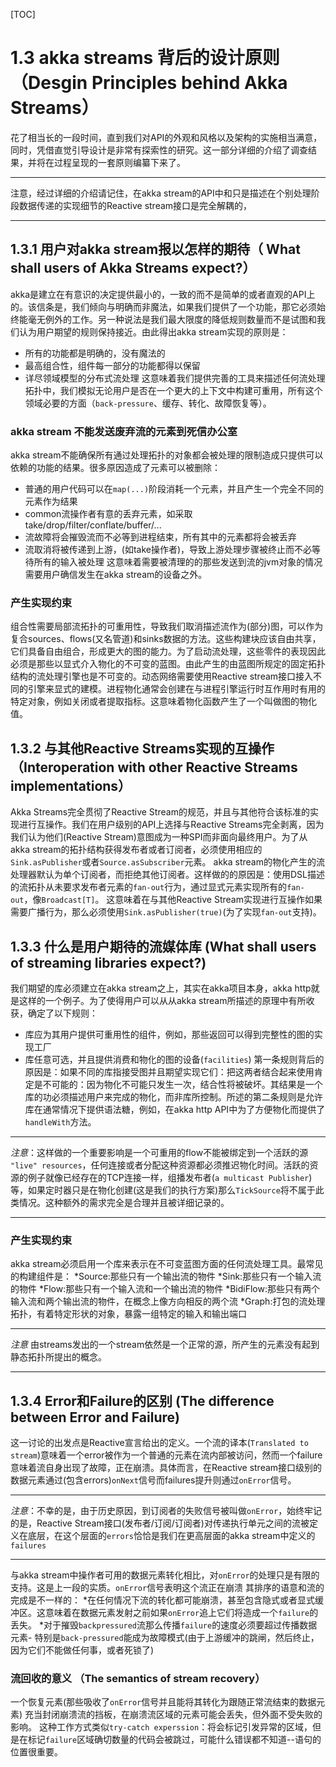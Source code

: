 [TOC]

# 1.3 akka streams 背后的设计原则（Desgin Principles behind Akka Streams）
花了相当长的一段时间，直到我们对API的外观和风格以及架构的实施相当满意，同时，凭借直觉引导设计是非常有探索性的研究。这一部分详细的介绍了调查结果，并将在过程呈现的一套原则编纂下来了。

___
注意，经过详细的介绍请记住，在akka stream的API中和只是描述在个别处理阶段数据传递的实现细节的Reactive stream接口是完全解耦的，
___

## 1.3.1 用户对akka stream报以怎样的期待（ What shall users of Akka Streams expect?）
akka是建立在有意识的决定提供最小的，一致的而不是简单的或者直观的API上的。该信条是，我们倾向与明确而非魔法，如果我们提供了一个功能，那它必须始终能毫无例外的工作。另一种说法是我们最大限度的降低规则数量而不是试图和我们认为用户期望的规则保持接近。由此得出akka stream实现的原则是：
* 所有的功能都是明确的，没有魔法的
* 最高组合性，组件每一部分的功能都得以保留
* 详尽领域模型的分布式流处理
这意味着我们提供完善的工具来描述任何流处理拓扑中，我们模拟无论用户是否在一个更大的上下文中构建可重用，所有这个领域必要的方面（`back-pressure`、缓存、转化、故障恢复等）。
### akka stream 不能发送废弃流的元素到死信办公室
akka stream不能确保所有通过处理拓扑的对象都会被处理的限制造成只提供可以依赖的功能的结果。很多原因造成了元素可以被删除：
* 普通的用户代码可以在`map(...)`阶段消耗一个元素，并且产生一个完全不同的元素作为结果
* common流操作者有意的丢弃元素，如采取take/drop/filter/conflate/buffer/...
* 流故障将会摧毁流而不必等到进程结束，所有其中的元素都将会被丢弃
* 流取消将被传递到上游，(如take操作者)，导致上游处理步骤被终止而不必等待所有的输入被处理
这意味着需要被清理的的那些发送到流的jvm对象的情况需要用户确信发生在akka stream的设备之外。
### 产生实现约束
组合性需要局部流拓扑的可重用性，导致我们取消描述流作为(部分)图，可以作为复合sources、flows(又名管道)和sinks数据的方法。这些构建块应该自由共享，它们具备自由组合，形成更大的图的能力。为了启动流处理，这些零件的表现因此必须是那些以显式介入物化的不可变的蓝图。由此产生的由蓝图所规定的固定拓扑结构的流处理引擎也是不可变的。动态网络需要使用Reactive stream接口接入不同的引擎来显式的建模。进程物化通常会创建在与进程引擎运行时互作用时有用的特定对象，例如关闭或者提取指标。这意味着物化函数产生了一个叫做图的物化值。

## 1.3.2 与其他Reactive Streams实现的互操作（Interoperation with other Reactive Streams implementations）

Akka Streams完全贯彻了Reactive Stream的规范，并且与其他符合该标准的实现进行互操作。我们在用户级别的API上选择与Reactive Streams完全剥离，因为我们认为他们(Reactive Stream)意图成为一种SPI而非面向最终用户。为了从akka stream的拓扑结构获得发布者或者订阅者，必须使用相应的`Sink.asPublisher`或者`Source.asSubscriber`元素。
akka stream的物化产生的流处理器默认为单个订阅者，而拒绝其他订阅者。这样做的的原因是：使用DSL描述的流拓扑从未要求发布者元素的`fan-out`行为，通过显式元素实现所有的`fan-out`，像`Broadcast[T]`。
这意味着在与其他Reactive Stream实现进行互操作如果需要广播行为，那么必须使用`Sink.asPublisher(true)`(为了实现`fan-out`支持)。

## 1.3.3 什么是用户期待的流媒体库  (What shall users of streaming libraries expect?)
我们期望的库必须建立在akka stream之上，其实在akka项目本身，akka http就是这样的一个例子。为了使得用户可以从从akka stream所描述的原理中有所收获，确定了以下规则：
* 库应为其用户提供可重用性的组件，例如，那些返回可以得到完整性的图的实现工厂
* 库任意可选，并且提供消费和物化的图的设备(`facilities`)
第一条规则背后的原因是：如果不同的库指接受图并且期望实现它们：把这两者结合起来使用肯定是不可能的：因为物化不可能只发生一次，结合性将被破坏。其结果是一个库的功必须描述用户来完成的物化，而非库所控制。所述的第二条规则是允许库在通常情况下提供语法糖，例如，在akka http API中为了方便物化而提供了`handleWith`方法。

___
*注意*：这样做的一个重要影响是一个可重用的flow不能被绑定到一个活跃的源
`"live" resources`，任何连接或者分配这种资源都必须推迟物化时间。活跃的资源的例子就像已经存在的TCP连接一样，组播发布者(`a multicast Publisher`)等，如果定时器只是在物化创建(这是我们的执行方案)那么`TickSource`将不属于此类情况。这种额外的需求完全是合理并且被详细记录的。
___

### 产生实现约束
akka stream必须启用一个库来表示在不可变蓝图方面的任何流处理工具。最常见的构建组件是：
*Source:那些只有一个输出流的物件
*Sink:那些只有一个输入流的物件
*Flow:那些只有一个输入流和一个输出流的物件
*BidiFlow:那些只有两个输入流和两个输出流的物件，在概念上像方向相反的两个流
*Graph:打包的流处理拓扑，有着特定形状的对象，暴露一组特定的输入和输出端口

___
*注意* 由streams发出的一个stream依然是一个正常的源，所产生的元素没有起到静态拓扑所提出的概念。
___

## 1.3.4 Error和Failure的区别  (The difference between Error and Failure)
这一讨论的出发点是Reactive宣言给出的定义。一个流的译本(`Translated to stream`)意味着一个error被作为一个普通的元素在流内部被访问，然而一个failure意味着流自身出现了故障，正在崩溃。具体而言，在Reactive stream接口级别的数据元素通过(包含errors)`onNext`信号而failures提升则通过`onError`信号。

___
*注意*：不幸的是，由于历史原因，到订阅者的失败信号被叫做`onError`，始终牢记的是，Reactive Stream接口(发布者/订阅/订阅者)对传递执行单元之间的流被定义在底层，在这个层面的`errors`恰恰是我们在更高层面的akka stream中定义的`failures`
___
与akka stream中操作者可用的数据元素转化相比，对`onError`的处理只是有限的支持。这是上一段的实质。`onError`信号表明这个流正在崩溃
其排序的语意和流的完成是不一样的：
*在任何情况下流的转化都可能崩溃，甚至包含隐式或者显式缓冲区。这意味着在数据元素发射之前如果`onError`追上它们将造成一个`failure`的丢失。
*对于摧毁`backpressured`流那么传播`failure`的速度必须要超过传播数据元素-
特别是`back-pressured`能成为故障模式(由于上游缓冲的跳闸，然后终止，因为它们不能做任何事，或者死锁了)


### 流回收的意义 （The semantics of stream recovery）
一个恢复元素(那些吸收了`onError`信号并且能将其转化为跟随正常流结束的数据元素)
充当封闭崩溃流的挡板，在崩溃流区域的元素可能会丢失，但外面不受失败的影响。
这种工作方式类似`try-catch experssion`：将会标记引发异常的区域，但是在标记`failure`区域确切数量的代码会被跳过，可能什么错误都不知道--语句的位置很重要。

